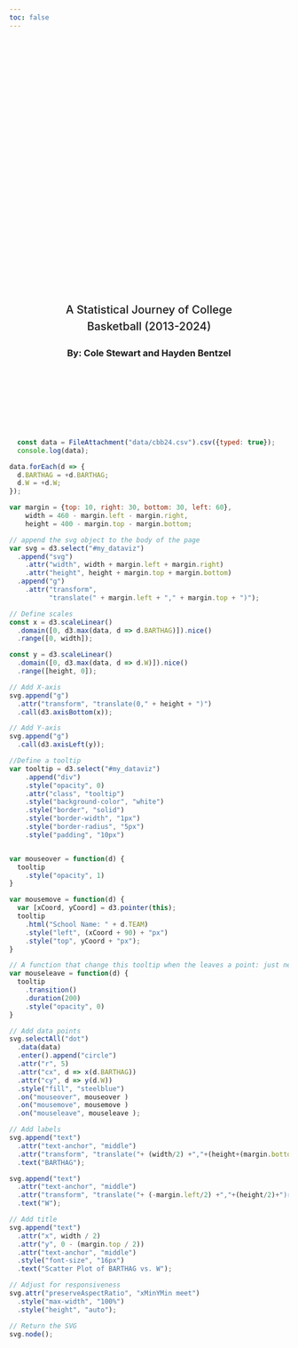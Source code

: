 ```yaml
---
toc: false
---
```


<style>

.hero {
  display: flex;
  flex-direction: column;
  align-items: center;
  font-family: var(--sans-serif);
  margin: 4rem 0 8rem;
  text-wrap: balance;
  text-align: center;
}

.hero h1 {
  margin: 2rem 0;
  max-width: none;
  font-size: 14vw;
  font-weight: 900;
  line-height: 1;
  background: linear-gradient(30deg, var(--theme-foreground-focus), currentColor);
  -webkit-background-clip: text;
  -webkit-text-fill-color: transparent;
  background-clip: text;
}

.hero h2 {
  margin: 0;
  max-width: 34em;
  font-size: 20px;
  font-style: initial;
  font-weight: 500;
  line-height: 1.5;
  color: var(--theme-foreground-muted);
}

@media (min-width: 640px) {
  .hero h1 {
    font-size: 90px;
  }
}

</style>

<div class="hero">
  <h1>Marching Through the Decade</h1>
  <h2>A Statistical Journey of College Basketball (2013-2024)</h2>
  <h3>By: Cole Stewart and Hayden Bentzel</h3>
</div>

<div class="grid grid-cols-2" style="grid-auto-rows: 504px;">
  <div id="my_dataviz", class="card"></div>
  <div class="card"></div>
</div>

```js
  const data = FileAttachment("data/cbb24.csv").csv({typed: true});
  console.log(data);
```

```js
data.forEach(d => {
  d.BARTHAG = +d.BARTHAG;
  d.W = +d.W;
});

var margin = {top: 10, right: 30, bottom: 30, left: 60},
    width = 460 - margin.left - margin.right,
    height = 400 - margin.top - margin.bottom;

// append the svg object to the body of the page
var svg = d3.select("#my_dataviz")
  .append("svg")
    .attr("width", width + margin.left + margin.right)
    .attr("height", height + margin.top + margin.bottom)
  .append("g")
    .attr("transform",
          "translate(" + margin.left + "," + margin.top + ")");

// Define scales
const x = d3.scaleLinear()
  .domain([0, d3.max(data, d => d.BARTHAG)]).nice()
  .range([0, width]);

const y = d3.scaleLinear()
  .domain([0, d3.max(data, d => d.W)]).nice()
  .range([height, 0]);

// Add X-axis
svg.append("g")
  .attr("transform", "translate(0," + height + ")")
  .call(d3.axisBottom(x));

// Add Y-axis
svg.append("g")
  .call(d3.axisLeft(y));

//Define a tooltip
var tooltip = d3.select("#my_dataviz")
    .append("div")
    .style("opacity", 0)
    .attr("class", "tooltip")
    .style("background-color", "white")
    .style("border", "solid")
    .style("border-width", "1px")
    .style("border-radius", "5px")
    .style("padding", "10px")


var mouseover = function(d) {
  tooltip
    .style("opacity", 1)
}

var mousemove = function(d) {
  var [xCoord, yCoord] = d3.pointer(this);
  tooltip
    .html("School Name: " + d.TEAM)
    .style("left", (xCoord + 90) + "px")
    .style("top", yCoord + "px");
}

// A function that change this tooltip when the leaves a point: just need to set opacity to 0 again
var mouseleave = function(d) {
  tooltip
    .transition()
    .duration(200)
    .style("opacity", 0)
}

// Add data points
svg.selectAll("dot")
  .data(data)
  .enter().append("circle")
  .attr("r", 5)
  .attr("cx", d => x(d.BARTHAG))
  .attr("cy", d => y(d.W))
  .style("fill", "steelblue")
  .on("mouseover", mouseover )
  .on("mousemove", mousemove )
  .on("mouseleave", mouseleave );

// Add labels
svg.append("text")
  .attr("text-anchor", "middle")
  .attr("transform", "translate("+ (width/2) +","+(height+(margin.bottom))+")")
  .text("BARTHAG");

svg.append("text")
  .attr("text-anchor", "middle")
  .attr("transform", "translate("+ (-margin.left/2) +","+(height/2)+")rotate(-90)")
  .text("W");

// Add title
svg.append("text")
  .attr("x", width / 2)
  .attr("y", 0 - (margin.top / 2))
  .attr("text-anchor", "middle")
  .style("font-size", "16px")
  .text("Scatter Plot of BARTHAG vs. W");

// Adjust for responsiveness
svg.attr("preserveAspectRatio", "xMinYMin meet")
  .style("max-width", "100%")
  .style("height", "auto");

// Return the SVG
svg.node();
```
